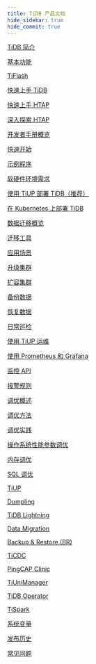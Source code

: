 ```yaml
---
title: TiDB 产品文档
hide_sidebar: true
hide_commit: true
---
```


<LearningPathContainer platform="tidb" title="TiDB" subTitle="TiDB 是 PingCAP 公司自主设计、研发的开源分布式关系型数据库。您可以在这里查看概念介绍、操作指南、应用开发、参考等产品文档。">

<LearningPath label="了解" icon="cloud1">

[TiDB 简介](https://docs.pingcap.com/zh/tidb/v6.4/overview)

[基本功能](https://docs.pingcap.com/zh/tidb/v6.4/basic-features)

[TiFlash](https://docs.pingcap.com/zh/tidb/v6.4/tiflash-overview)

</LearningPath>

<LearningPath label="试用" icon="cloud5">

[快速上手 TiDB](https://docs.pingcap.com/zh/tidb/v6.4/quick-start-with-tidb)

[快速上手 HTAP](https://docs.pingcap.com/zh/tidb/v6.4/quick-start-with-htap)

[深入探索 HTAP](https://docs.pingcap.com/zh/tidb/v6.4/explore-htap)

</LearningPath>

<LearningPath label="开发" icon="doc8">

[开发者手册概览](https://docs.pingcap.com/zh/tidb/v6.4/dev-guide-overview)

[快速开始](https://docs.pingcap.com/zh/tidb/v6.4/dev-guide-build-cluster-in-cloud)

[示例程序](https://docs.pingcap.com/zh/tidb/v6.4/dev-guide-sample-application-spring-boot)

</LearningPath>

<LearningPath label="部署" icon="deploy">

[软硬件环境需求](https://docs.pingcap.com/zh/tidb/v6.4/hardware-and-software-requirements)

[使用 TiUP 部署 TiDB（推荐）](https://docs.pingcap.com/zh/tidb/v6.4/production-deployment-using-tiup)

[在 Kubernetes 上部署 TiDB](https://docs.pingcap.com/zh/tidb/v6.4/tidb-in-kubernetes)

</LearningPath>

<LearningPath label="迁移" icon="cloud3">

[数据迁移概览](https://docs.pingcap.com/zh/tidb/v6.4/migration-overview)

[迁移工具](https://docs.pingcap.com/zh/tidb/v6.4/migration-tools)

[应用场景](https://docs.pingcap.com/zh/tidb/v6.4/migrate-aurora-to-tidb)

</LearningPath>

<LearningPath label="运维" icon="maintain">

[升级集群](https://docs.pingcap.com/zh/tidb/v6.4/upgrade-tidb-using-tiup)

[扩容集群](https://docs.pingcap.com/zh/tidb/v6.4/scale-tidb-using-tiup)

[备份数据](https://docs.pingcap.com/zh/tidb/v6.4/br-usage-backup)

[恢复数据](https://docs.pingcap.com/zh/tidb/v6.4/br-usage-restore)

[日常巡检](https://docs.pingcap.com/zh/tidb/v6.4/daily-check)

[使用 TiUP 运维](https://docs.pingcap.com/zh/tidb/v6.4/maintain-tidb-using-tiup)

</LearningPath>

<LearningPath label="监控" icon="cloud6">

[使用 Prometheus 和 Grafana](https://docs.pingcap.com/zh/tidb/v6.4/tidb-monitoring-framework)

[监控 API](https://docs.pingcap.com/zh/tidb/v6.4/tidb-monitoring-api)

[报警规则](https://docs.pingcap.com/zh/tidb/v6.4/alert-rules)

</LearningPath>

<LearningPath label="调优" icon="tidb-cloud-tune">

[调优概述](https://docs.pingcap.com/zh/tidb/v6.4/performance-tuning-overview)

[调优方法](https://docs.pingcap.com/zh/tidb/v6.4/performance-tuning-methods)

[调优实践](https://docs.pingcap.com/zh/tidb/v6.4/performance-tuning-practices)

[操作系统性能参数调优](https://docs.pingcap.com/zh/tidb/v6.4/tune-operating-system)

[内存调优](https://docs.pingcap.com/zh/tidb/v6.4/configure-memory-usage)

[SQL 调优](https://docs.pingcap.com/zh/tidb/v6.4/sql-tuning-overview)

</LearningPath>

<LearningPath label="工具" icon="doc7">

[TiUP](https://docs.pingcap.com/zh/tidb/v6.4/tiup-overview)

[Dumpling](https://docs.pingcap.com/zh/tidb/v6.4/dumpling-overview)

[TiDB Lightning](https://docs.pingcap.com/zh/tidb/v6.4/tidb-lightning-overview)

[Data Migration](https://docs.pingcap.com/zh/tidb/v6.4/dm-overview)

[Backup & Restore (BR)](https://docs.pingcap.com/zh/tidb/v6.4/backup-and-restore-overview)

[TiCDC](https://docs.pingcap.com/zh/tidb/v6.4/ticdc-overview)

[PingCAP Clinic](https://docs.pingcap.com/zh/tidb/v6.4/clinic-introduction)

[TiUniManager](https://docs.pingcap.com/zh/tidb/v6.4/tiunimanager-overview)

[TiDB Operator](https://docs.pingcap.com/zh/tidb/v6.4/tidb-operator-overview)

[TiSpark](https://docs.pingcap.com/zh/tidb/v6.4/tispark-overview)

</LearningPath>

<LearningPath label="参考" icon="cloud-dev">

[系统变量](https://docs.pingcap.com/zh/tidb/v6.4/system-variables)

[发布历史](https://docs.pingcap.com/zh/tidb/v6.4/release-notes)

[常见问题](https://docs.pingcap.com/zh/tidb/v6.4/faq-overview)

</LearningPath>

</LearningPathContainer>
